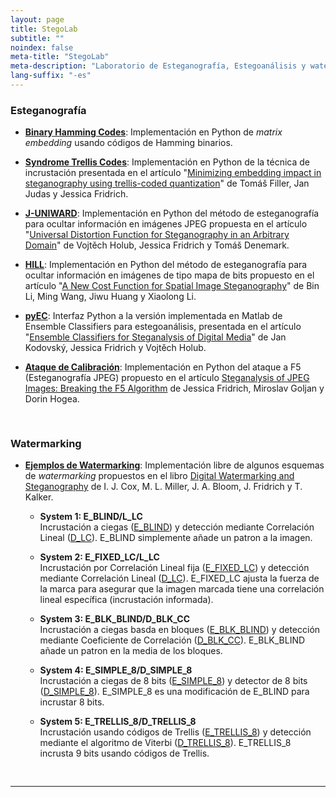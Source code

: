```yaml
---
layout: page
title: StegoLab
subtitle: "" 
noindex: false
meta-title: "StegoLab"
meta-description: "Laboratorio de Esteganografía, Estegoanálisis y watermarking"
lang-suffix: "-es"
---
```


### Esteganografía

- **[Binary Hamming Codes](https://github.com/daniellerch/stegolab/tree/master/codes/HammingCodes.py)**: Implementación en Python de *matrix embedding* usando códigos de Hamming binarios.

- **[Syndrome Trellis Codes](https://github.com/daniellerch/stegolab/tree/master/codes/STC.py)**: Implementación en Python de la técnica de incrustación presentada en el artículo "[Minimizing embedding impact in steganography using trellis-coded quantization](https://doi.org/10.1117/12.838002)" de Tomáš Filler, Jan Judas y Jessica Fridrich.

- **[J-UNIWARD](https://github.com/daniellerch/stegolab/tree/master/J-UNIWARD)**: 
  Implementación en Python del método de esteganografía para ocultar información en imágenes JPEG propuesta en el artículo "[Universal Distortion Function for Steganography in an Arbitrary Domain](https://link.springer.com/article/10.1186/1687-417X-2014-1)" de Vojtěch Holub, Jessica Fridrich y Tomáš Denemark. 

- **[HILL](https://github.com/daniellerch/stegolab/tree/master/HILL)**: 
  Implementación en Python del método de esteganografía para ocultar información en imágenes de tipo mapa de bits propuesto en el artículo "[A New Cost Function for Spatial Image Steganography](https://ieeexplore.ieee.org/document/7025854)" de Bin Li, Ming Wang, Jiwu Huang y Xiaolong Li.

- **[pyEC](https://github.com/daniellerch/stegolab/tree/master/pyEC)**: Interfaz Python a la versión implementada en Matlab de Ensemble Classifiers para estegoanálisis, presentada en el artículo "[Ensemble Classifiers for Steganalysis of Digital Media](https://ieeexplore.ieee.org/document/6081929)" de Jan Kodovský, Jessica Fridrich y Vojtěch Holub.

- **[Ataque de Calibración](https://github.com/daniellerch/stegolab/tree/master/calibration)**: Implementación en Python del ataque a F5 (Esteganografía JPEG) propuesto en el artículo [Steganalysis of JPEG Images: Breaking the F5 Algorithm](https://link.springer.com/chapter/10.1007/3-540-36415-3_20) de Jessica Fridrich, Miroslav Goljan y Dorin Hogea.
<div style='height:16px'></div>



### Watermarking

- **[Ejemplos de Watermarking](https://github.com/daniellerch/stegolab/tree/master/watermarking)**: Implementación libre de algunos esquemas de *watermarking* propuestos en el libro [Digital Watermarking and Steganography](https://www.elsevier.com/books/digital-watermarking-and-steganography/cox/978-0-12-372585-1)  de I. J. Cox, M. L. Miller, J. A. Bloom, J. Fridrich y T. Kalker.

    - **System 1: E_BLIND/L_LC**<br>Incrustación a ciegas ([E_BLIND](https://github.com/daniellerch/stegolab/tree/master/watermarking/E_BLIND.py)) y detección mediante Correlación Lineal ([D_LC](https://github.com/daniellerch/stegolab/tree/master/watermarking/D_LC.py)). E_BLIND simplemente añade un patron a la imagen.

    - **System 2: E_FIXED_LC/L_LC**<br>
      Incrustación por Correlación Lineal fija ([E_FIXED_LC](https://github.com/daniellerch/stegolab/tree/master/watermarking/E_FIXED_LC.py)) y detección mediante Correlación Lineal ([D_LC](https://github.com/daniellerch/stegolab/tree/master/watermarking/D_LC.py)). E_FIXED_LC ajusta la fuerza de la marca para asegurar que la imagen marcada tiene una correlación lineal específica (incrustación informada). 

    - **System 3: E_BLK_BLIND/D_BLK_CC**<br>
      Incrustación a ciegas basda en bloques ([E_BLK_BLIND](https://github.com/daniellerch/stegolab/tree/master/watermarking/E_BLK_BLIND.py)) y detección mediante Coeficiente de Correlación ([D_BLK_CC](https://github.com/daniellerch/stegolab/tree/master/watermarking/D_BLK_CC.py)). E_BLK_BLIND añade un patron en la media de los bloques.


    - **System 4: E_SIMPLE_8/D_SIMPLE_8**<br>
      Incrustación a ciegas de 8 bits ([E_SIMPLE_8](https://github.com/daniellerch/stegolab/tree/master/watermarking/E_SIMPLE_8.py)) y detector de 8 bits ([D_SIMPLE_8](https://github.com/daniellerch/stegolab/tree/master/watermarking/D_SIMPLE_8.py)). E_SIMPLE_8 es una modificación de E_BLIND para incrustar 8 bits.

    - **System 5: E_TRELLIS_8/D_TRELLIS_8**<br>
      Incrustación usando códigos de Trellis ([E_TRELLIS_8](https://github.com/daniellerch/stegolab/tree/master/watermarking/E_TRELLIS_8.py)) y detección mediante el algoritmo de Viterbi ([D_TRELLIS_8](https://github.com/daniellerch/stegolab/tree/master/watermarking/D_TRELLIS_8.py)). E_TRELLIS_8 incrusta 9 bits usando códigos de Trellis.



<div style='height:16px'></div>

<hr>


